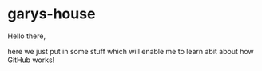 # garys-house

Hello there,

here we just put in some stuff which will enable me to learn abit about how GitHub works!
